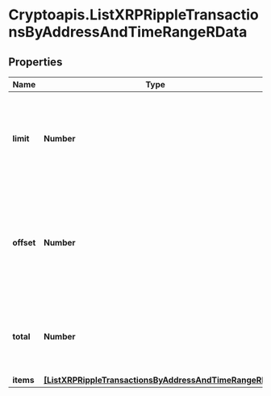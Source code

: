 # Cryptoapis.ListXRPRippleTransactionsByAddressAndTimeRangeRData

## Properties

Name | Type | Description | Notes
------------ | ------------- | ------------- | -------------
**limit** | **Number** | Defines how many items should be returned in the response per page basis. | 
**offset** | **Number** | The starting index of the response items, i.e. where the response should start listing the returned items. | 
**total** | **Number** | Defines the total number of items returned in the response. | 
**items** | [**[ListXRPRippleTransactionsByAddressAndTimeRangeRI]**](ListXRPRippleTransactionsByAddressAndTimeRangeRI.md) |  | 


